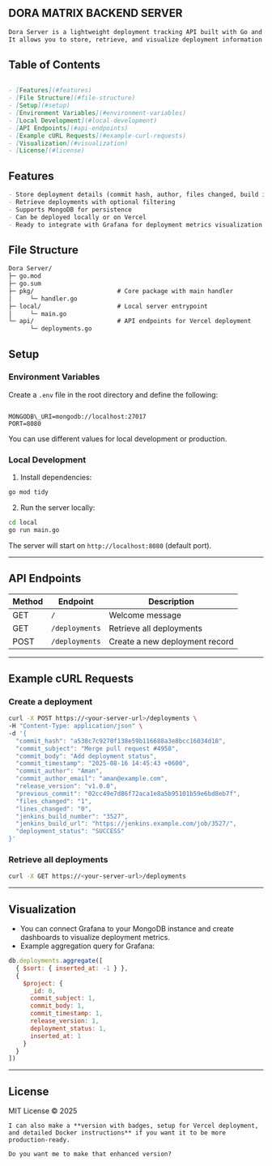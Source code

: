 ## DORA MATRIX BACKEND SERVER
```markdown
Dora Server is a lightweight deployment tracking API built with Go and MongoDB.  
It allows you to store, retrieve, and visualize deployment information such as commit data, build status, and deployment metrics.
```

## Table of Contents
```markdown

- [Features](#features)
- [File Structure](#file-structure)
- [Setup](#setup)
- [Environment Variables](#environment-variables)
- [Local Development](#local-development)
- [API Endpoints](#api-endpoints)
- [Example cURL Requests](#example-curl-requests)
- [Visualization](#visualization)
- [License](#license)

```


## Features
```markdown
- Store deployment details (commit hash, author, files changed, build info, etc.)
- Retrieve deployments with optional filtering
- Supports MongoDB for persistence
- Can be deployed locally or on Vercel
- Ready to integrate with Grafana for deployment metrics visualization

```

## File Structure
```markdown
Dora Server/
├─ go.mod
├─ go.sum
├─ pkg/                       # Core package with main handler
│     └─ handler.go
├─ local/                     # Local server entrypoint
│     └─ main.go
└─ api/                       # API endpoints for Vercel deployment
      └─ deployments.go

```

## Setup

### Environment Variables

Create a `.env` file in the root directory and define the following:

```

MONGODB\_URI=mongodb://localhost:27017
PORT=8080

````

You can use different values for local development or production.

### Local Development

1. Install dependencies:

```bash
go mod tidy
````

2. Run the server locally:

```bash
cd local
go run main.go
```

The server will start on `http://localhost:8080` (default port).

---

## API Endpoints

| Method | Endpoint       | Description                    |
| ------ | -------------- | ------------------------------ |
| GET    | `/`            | Welcome message                |
| GET    | `/deployments` | Retrieve all deployments       |
| POST   | `/deployments` | Create a new deployment record |

---

## Example cURL Requests

### Create a deployment

```bash
curl -X POST https://<your-server-url>/deployments \
-H "Content-Type: application/json" \
-d '{
  "commit_hash": "a538c7c9270f138e59b116688a3e8bcc16034d18",
  "commit_subject": "Merge pull request #4958",
  "commit_body": "Add deployment status",
  "commit_timestamp": "2025-08-16 14:45:43 +0600",
  "commit_author": "Aman",
  "commit_author_email": "aman@example.com",
  "release_version": "v1.0.0",
  "previous_commit": "02cc49e7d86f72aca1e8a5b95101b59e6bd8eb7f",
  "files_changed": "1",
  "lines_changed": "0",
  "jenkins_build_number": "3527",
  "jenkins_build_url": "https://jenkins.example.com/job/3527/",
  "deployment_status": "SUCCESS"
}'
```

### Retrieve all deployments

```bash
curl -X GET https://<your-server-url>/deployments
```

---

## Visualization

* You can connect Grafana to your MongoDB instance and create dashboards to visualize deployment metrics.
* Example aggregation query for Grafana:

```js
db.deployments.aggregate([
  { $sort: { inserted_at: -1 } },
  {
    $project: {
      _id: 0,
      commit_subject: 1,
      commit_body: 1,
      commit_timestamp: 1,
      release_version: 1,
      deployment_status: 1,
      inserted_at: 1
    }
  }
])
```

---

## License

MIT License © 2025

```
I can also make a **version with badges, setup for Vercel deployment, and detailed Docker instructions** if you want it to be more production-ready.  

Do you want me to make that enhanced version?
```
